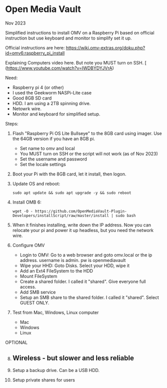 # Open Media Vault
Nov 2023

Simplified instructions to install OMV on a Raspberry Pi based on official instruction but use keyboard and monitor to simplify set it up.

Official instructions are here: https://wiki.omv-extras.org/doku.php?id=omv6:raspberry_pi_install

Explaining Computers video here.  But note you MUST turn on SSH.  [
(https://www.youtube.com/watch?v=IWDBYDYJVrA)


Need:
  -  Raspberry pi 4 (or other)
  -  I used the Geekworm NASPi-Lite case
  -  Good 8GB SD card
  -  HDD.  I am using a 2TB spinning drive.
  -  Netowrk wire.
  -  Monitor and keyboard for simplified setup.

Steps:
  1) Flash "Raspberry Pi OS Lite Bullseye" to the 8GB card using imager.  Use the 64GB version if you have an 8GB pi.
     - Set name to omv and local
     - You MUST turn on SSH or the script will not work (as of Nov 2023)
     - Set the username and password
     - Set the locale settings

  2) Boot your Pi with the 8GB card, let it install, then logon. 
     
  3) Update OS and reboot:

         sudo apt update && sudo apt upgrade -y && sudo reboot
     
  4) Install OMB 6:

         wget -O - https://github.com/OpenMediaVault-Plugin-Developers/installScript/raw/master/install | sudo bash
    
  5) When it finishes installing, write down the IP address.  Now you can relocate your pi and power it up headless, but you need the network wire.
     
  6) Configure OMV
     - Login to OMV: Go to a web browser and goto omv.local or the ip address.  username is admin.  pw is openmediavault
     - Wipe your HHD:  Goto Disks. Select your HDD, wipe it
     - Add an Ext4 FileSystem to the HDD
     - Mount FileSystem
     - Create a shared folder.  I called it "shared".  Give everyone full access.
     - Add SMB service
     - Setup an SMB share to the shared folder.  I called it "shared".  Select GUEST ONLY.

  7) Test from Mac, Windows, Linux computer
       - Mac
       - Windows
       - Linux

OPTIONAL
    
  8) Wireless - but slower and less reliable
      -  

  9) Setup a backup drive.  Can be a USB HDD.

  10) Setup private shares for users


       
